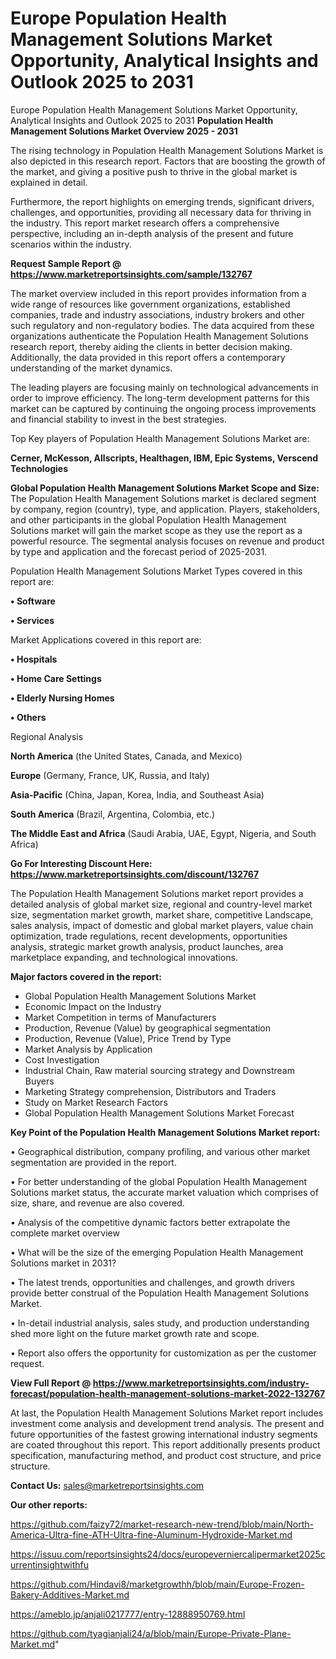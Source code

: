 # Europe Population Health Management Solutions Market Opportunity, Analytical Insights and Outlook 2025 to 2031
Europe Population Health Management Solutions Market Opportunity, Analytical Insights and Outlook 2025 to 2031
<Strong> Population Health Management Solutions Market Overview 2025 - 2031</strong>

The rising technology in Population Health Management Solutions Market is also depicted in this research report. Factors that are boosting the growth of the market, and giving a positive push to thrive in the global market is explained in detail.

Furthermore, the report highlights on emerging trends, significant drivers, challenges, and opportunities, providing all necessary data for thriving in the industry. This report market research offers a comprehensive perspective, including an in-depth analysis of the present and future scenarios within the industry.

<strong>Request Sample Report @ <a href=https://www.marketreportsinsights.com/sample/132767>https://www.marketreportsinsights.com/sample/132767</a></strong>

The market overview included in this report provides information from a wide range of resources like government organizations, established companies, trade and industry associations, industry brokers and other such regulatory and non-regulatory bodies. The data acquired from these organizations authenticate the Population Health Management Solutions research report, thereby aiding the clients in better decision making. Additionally, the data provided in this report offers a contemporary understanding of the market dynamics.

The leading players are focusing mainly on technological advancements in order to improve efficiency. The long-term development patterns for this market can be captured by continuing the ongoing process improvements and financial stability to invest in the best strategies.

Top Key players of Population Health Management Solutions Market are:

<strong>Cerner, McKesson, Allscripts, Healthagen, IBM, Epic Systems, Verscend Technologies</strong>

<strong><b>Global Population Health Management Solutions Market Scope and Size:</b></strong>
The Population Health Management Solutions market is declared segment by company, region (country), type, and application. Players, stakeholders, and other participants in the global Population Health Management Solutions market will gain the market scope as they use the report as a powerful resource. The segmental analysis focuses on revenue and product by type and application and the forecast period of 2025-2031.

Population Health Management Solutions Market Types covered in this report are:

<strong>• Software

• Services</strong>

Market Applications covered in this report are:

<strong>• Hospitals

• Home Care Settings

• Elderly Nursing Homes

• Others</strong> 

Regional Analysis

<strong>North America</strong> (the United States, Canada, and Mexico)

<strong>Europe</strong> (Germany, France, UK, Russia, and Italy)

<strong>Asia-Pacific</strong> (China, Japan, Korea, India, and Southeast Asia)

<strong>South America</strong> (Brazil, Argentina, Colombia, etc.)

<strong>The Middle East and Africa</strong> (Saudi Arabia, UAE, Egypt, Nigeria, and South Africa)

<strong>Go For Interesting Discount Here: <a href=https://www.marketreportsinsights.com/discount/132767>https://www.marketreportsinsights.com/discount/132767</a></strong>

The Population Health Management Solutions market report provides a detailed analysis of global market size, regional and country-level market size, segmentation market growth, market share, competitive Landscape, sales analysis, impact of domestic and global market players, value chain optimization, trade regulations, recent developments, opportunities analysis, strategic market growth analysis, product launches, area marketplace expanding, and technological innovations.

<strong><b>Major factors covered in the report:</b></strong>
<ul>
  <li>Global Population Health Management Solutions Market </li>
  <li>Economic Impact on the Industry</li>
  <li>Market Competition in terms of Manufacturers</li>
  <li>Production, Revenue (Value) by geographical segmentation</li>
  <li>Production, Revenue (Value), Price Trend by Type</li>
  <li>Market Analysis by Application</li>
  <li>Cost Investigation</li>
  <li>Industrial Chain, Raw material sourcing strategy and Downstream Buyers</li>
  <li>Marketing Strategy comprehension, Distributors and Traders</li>
  <li>Study on Market Research Factors</li>
  <li>Global Population Health Management Solutions Market Forecast</li>
</ul>

<strong><b>Key Point of the Population Health Management Solutions Market report:</b></strong>

• Geographical distribution, company profiling, and various other market segmentation are provided in the report.

• For better understanding of the global Population Health Management Solutions market status, the accurate market valuation which comprises of size, share, and revenue are also covered.

• Analysis of the competitive dynamic factors better extrapolate the complete market overview

• What will be the size of the emerging Population Health Management Solutions market in 2031?

• The latest trends, opportunities and challenges, and growth drivers provide better construal of the Population Health Management Solutions Market.

• In-detail industrial analysis, sales study, and production understanding shed more light on the future market growth rate and scope.

• Report also offers the opportunity for customization as per the customer request.

<strong><b>View Full Report @ <a href=https://www.marketreportsinsights.com/industry-forecast/population-health-management-solutions-market-2022-132767>https://www.marketreportsinsights.com/industry-forecast/population-health-management-solutions-market-2022-132767</a></b></strong>


At last, the Population Health Management Solutions Market report includes investment come analysis and development trend analysis. The present and future opportunities of the fastest growing international industry segments are coated throughout this report. This report additionally presents product specification, manufacturing method, and product cost structure, and price structure.

<strong>Contact Us:</strong>
sales@marketreportsinsights.com

<strong>Our other reports:</strong>

<a href=https://github.com/faizy72/market-research-new-trend/blob/main/North-America-Ultra-fine-ATH-Ultra-fine-Aluminum-Hydroxide-Market.md>https://github.com/faizy72/market-research-new-trend/blob/main/North-America-Ultra-fine-ATH-Ultra-fine-Aluminum-Hydroxide-Market.md</a>

<a href=https://issuu.com/reportsinsights24/docs/europeverniercalipermarket2025currentinsightwithfu>https://issuu.com/reportsinsights24/docs/europeverniercalipermarket2025currentinsightwithfu</a>

<a href=https://github.com/Hindavi8/marketgrowthh/blob/main/Europe-Frozen-Bakery-Additives-Market.md>https://github.com/Hindavi8/marketgrowthh/blob/main/Europe-Frozen-Bakery-Additives-Market.md</a>

<a href=https://ameblo.jp/anjali0217777/entry-12888950769.html>https://ameblo.jp/anjali0217777/entry-12888950769.html</a>

<a href=https://github.com/tyagianjali24/a/blob/main/Europe-Private-Plane-Market.md>https://github.com/tyagianjali24/a/blob/main/Europe-Private-Plane-Market.md</a>"
